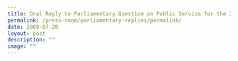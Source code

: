 ```yaml
---
title: Oral Reply to Parliamentary Question on Public Service for the 21st Century
permalink: /press-room/parliamentary-replies/permalink/
date: 2009-07-20
layout: post
description: ""
image: ""
---
```

